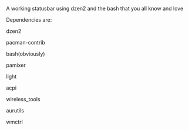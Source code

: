 A working statusbar using dzen2 and the bash that you all know and love

Dependencies are:

dzen2

pacman-contrib

bash(obviously)

pamixer

light

acpi

wireless_tools

aurutils

wmctrl